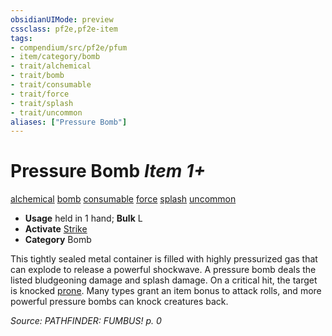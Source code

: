 ```yaml
---
obsidianUIMode: preview
cssclass: pf2e,pf2e-item
tags:
- compendium/src/pf2e/pfum
- item/category/bomb
- trait/alchemical
- trait/bomb
- trait/consumable
- trait/force
- trait/splash
- trait/uncommon
aliases: ["Pressure Bomb"]
---
```

# Pressure Bomb *Item 1+*  
[alchemical](/rules/traits/alchemical.md)  [bomb](/rules/traits/bomb.md)  [consumable](/rules/traits/consumable.md)  [force](/rules/traits/force.md)  [splash](/rules/traits/splash.md)  [uncommon](/rules/traits/uncommon.md)  

- **Usage** held in 1 hand; **Bulk** L
- **Activate** [Strike](/rules/actions/strike.md)
- **Category** Bomb

This tightly sealed metal container is filled with highly pressurized gas that can explode to release a powerful shockwave. A pressure bomb deals the listed bludgeoning damage and splash damage. On a critical hit, the target is knocked [prone](/rules/conditions.md#Prone). Many types grant an item bonus to attack rolls, and more powerful pressure bombs can knock creatures back.

*Source: PATHFINDER: FUMBUS! p. 0*